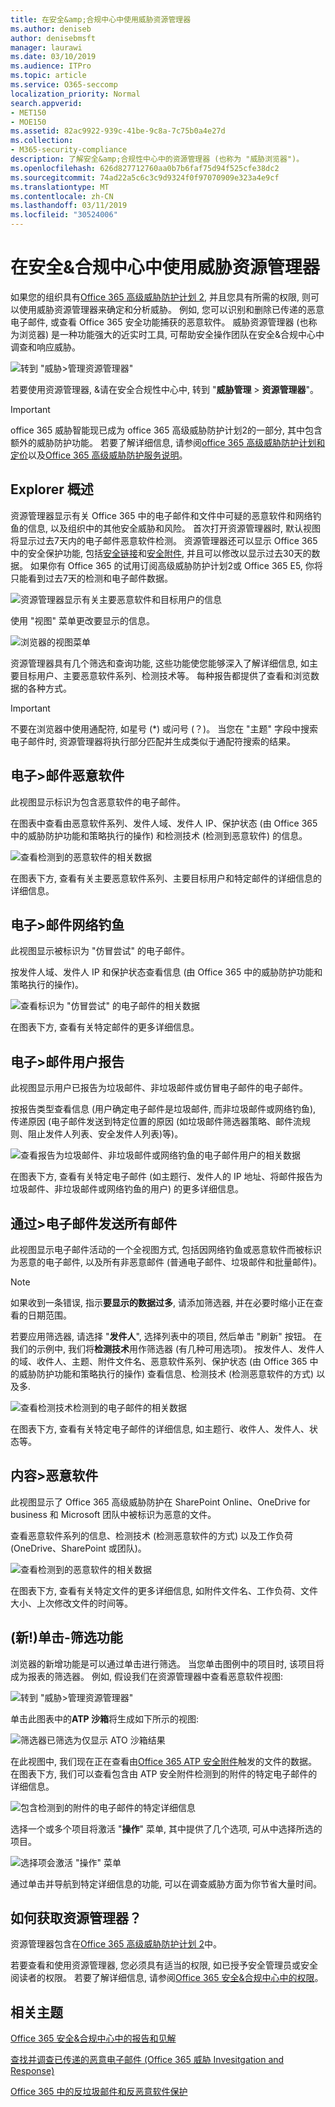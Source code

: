 ```yaml
---
title: 在安全&amp;合规中心中使用威胁资源管理器
ms.author: deniseb
author: denisebmsft
manager: laurawi
ms.date: 03/10/2019
ms.audience: ITPro
ms.topic: article
ms.service: O365-seccomp
localization_priority: Normal
search.appverid:
- MET150
- MOE150
ms.assetid: 82ac9922-939c-41be-9c8a-7c75b0a4e27d
ms.collection:
- M365-security-compliance
description: 了解安全&amp;合规性中心中的资源管理器 (也称为 "威胁浏览器")。
ms.openlocfilehash: 626d827712760aa0b7b6faf75d94f525cfe38dc2
ms.sourcegitcommit: 74ad22a5c6c3c9d9324f0f97070909e323a4e9cf
ms.translationtype: MT
ms.contentlocale: zh-CN
ms.lasthandoff: 03/11/2019
ms.locfileid: "30524006"
---
```

# <a name="use-threat-explorer-in-the-security-amp-compliance-center"></a>在安全&amp;合规中心中使用威胁资源管理器

如果您的组织具有[Office 365 高级威胁防护计划 2](office-365-ti.md), 并且您具有所需的权限, 则可以使用威胁资源管理器来确定和分析威胁。 例如, 您可以识别和删除已传递的恶意电子邮件, 或查看 Office 365 安全功能捕获的恶意软件。 威胁资源管理器 (也称为浏览器) 是一种功能强大的近实时工具, 可帮助安全操作团队在安全&amp;合规中心中调查和响应威胁。
  
![转到 "威胁\>管理资源管理器"](media/cab32fa2-66f1-4ad5-bc1d-2bac4dbeb48c.png)
  
若要使用资源管理器, &amp;请在安全合规性中心中, 转到 "**威胁管理** \> **资源管理器**"。

> [!IMPORTANT]
> office 365 威胁智能现已成为 office 365 高级威胁防护计划2的一部分, 其中包含额外的威胁防护功能。 若要了解详细信息, 请参阅[office 365 高级威胁防护计划和定价](https://products.office.com/exchange/advance-threat-protection)以及[Office 365 高级威胁防护服务说明](https://docs.microsoft.com/office365/servicedescriptions/office-365-advanced-threat-protection-service-description)。
      
## <a name="explorer-overview"></a>Explorer 概述

资源管理器显示有关 Office 365 中的电子邮件和文件中可疑的恶意软件和网络钓鱼的信息, 以及组织中的其他安全威胁和风险。 首次打开资源管理器时, 默认视图将显示过去7天内的电子邮件恶意软件检测。 资源管理器还可以显示 Office 365 中的安全保护功能, 包括[安全链接](atp-safe-links.md)和[安全附件](atp-safe-attachments.md), 并且可以修改以显示过去30天的数据。 如果你有 Office 365 的试用订阅高级威胁防护计划2或 Office 365 E5, 你将只能看到过去7天的检测和电子邮件数据。
  
![资源管理器显示有关主要恶意软件和目标用户的信息](media/8e8c1582-d6f4-4521-8591-686a1cb01f7e.png)
  
使用 "视图" 菜单更改要显示的信息。
  
![浏览器的视图菜单](media/2bb34f58-555f-4967-ba55-740334ef1f8e.png)
  
资源管理器具有几个筛选和查询功能, 这些功能使您能够深入了解详细信息, 如主要目标用户、主要恶意软件系列、检测技术等。 每种报告都提供了查看和浏览数据的各种方式。

> [!IMPORTANT]
> 不要在浏览器中使用通配符, 如星号 (*) 或问号 (？)。 当您在 "主题" 字段中搜索电子邮件时, 资源管理器将执行部分匹配并生成类似于通配符搜索的结果。

## <a name="email--malware"></a>电子\>邮件恶意软件

此视图显示标识为包含恶意软件的电子邮件。  

在图表中查看由恶意软件系列、发件人域、发件人 IP、保护状态 (由 Office 365 中的威胁防护功能和策略执行的操作) 和检测技术 (检测到恶意软件) 的信息。  

![查看检测到的恶意软件的相关数据](media/d11dc568-b091-4159-b261-df13d76b520b.png)         

在图表下方, 查看有关主要恶意软件系列、主要目标用户和特定邮件的详细信息的详细信息。 

## <a name="email--phish"></a>电子\>邮件网络钓鱼

此视图显示被标识为 "仿冒尝试" 的电子邮件。  

按发件人域、发件人 IP 和保护状态查看信息 (由 Office 365 中的威胁防护功能和策略执行的操作)。 

![查看标识为 "仿冒尝试" 的电子邮件的相关数据](media/2e3f97fa-2b99-47f9-afd6-216d10633c50.png) 

在图表下方, 查看有关特定邮件的更多详细信息。 

## <a name="email--user-reported"></a>电子\>邮件用户报告

此视图显示用户已报告为垃圾邮件、非垃圾邮件或仿冒电子邮件的电子邮件。  

按报告类型查看信息 (用户确定电子邮件是垃圾邮件, 而非垃圾邮件或网络钓鱼), 传递原因 (电子邮件发送到特定位置的原因 (如垃圾邮件筛选器策略、邮件流规则、阻止发件人列表、安全发件人列表)等)。  

![查看报告为垃圾邮件、非垃圾邮件或网络钓鱼的电子邮件用户的相关数据](media/255acd04-0d07-4b29-82af-5060a60c20ab.png)  

在图表下方, 查看有关特定电子邮件 (如主题行、发件人的 IP 地址、将邮件报告为垃圾邮件、非垃圾邮件或网络钓鱼的用户) 的更多详细信息。 

## <a name="email--all-mail"></a>通过\>电子邮件发送所有邮件

此视图显示电子邮件活动的一个全视图方式, 包括因网络钓鱼或恶意软件而被标识为恶意的电子邮件, 以及所有非恶意邮件 (普通电子邮件、垃圾邮件和批量邮件)。 

> [!NOTE]
> 如果收到一条错误, 指示**要显示的数据过多**, 请添加筛选器, 并在必要时缩小正在查看的日期范围。 

若要应用筛选器, 请选择 "**发件人**", 选择列表中的项目, 然后单击 "刷新" 按钮。 在我们的示例中, 我们将**检测技术**用作筛选器 (有几种可用选项)。 按发件人、发件人的域、收件人、主题、附件文件名、恶意软件系列、保护状态 (由 Office 365 中的威胁防护功能和策略执行的操作) 查看信息、检测技术 (检测恶意软件的方式) 以及多. 

![查看检测技术检测到的电子邮件的相关数据](media/0c032eb3-6021-4174-9f06-ff8f30c245ca.png) 

在图表下方, 查看有关特定电子邮件的详细信息, 如主题行、收件人、发件人、状态等。 

## <a name="content--malware"></a>内容\>恶意软件

此视图显示了 Office 365 高级威胁防护在 SharePoint Online、OneDrive for business 和 Microsoft 团队中被标识为恶意的文件。

查看恶意软件系列的信息、检测技术 (检测恶意软件的方式) 以及工作负荷 (OneDrive、SharePoint 或团队)。 

![查看检测到的恶意软件的相关数据](media/d11dc568-b091-4159-b261-df13d76b520b.png)  

在图表下方, 查看有关特定文件的更多详细信息, 如附件文件名、工作负荷、文件大小、上次修改文件的时间等。 
  
## <a name="new-click-to-filter-capabilities"></a>(新!)单击-筛选功能

浏览器的新增功能是可以通过单击进行筛选。 当您单击图例中的项目时, 该项目将成为报表的筛选器。 例如, 假设我们在资源管理器中查看恶意软件视图:
  
![转到 "威胁\>管理资源管理器"](media/cab32fa2-66f1-4ad5-bc1d-2bac4dbeb48c.png)
  
单击此图表中的**ATP 沙箱**将生成如下所示的视图: 
  
![筛选器已筛选为仅显示 ATO 沙箱结果](media/7241d7dd-27bc-467d-9db8-6e806c49df14.png)
  
在此视图中, 我们现在正在查看由[Office 365 ATP 安全附件](atp-safe-attachments.md)触发的文件的数据。 在图表下方, 我们可以查看包含由 ATP 安全附件检测到的附件的特定电子邮件的详细信息。
  
![包含检测到的附件的电子邮件的特定详细信息](media/c91fb05c-d1d4-4085-acc6-f7008a415c2a.png)
  
选择一个或多个项目将激活 "**操作**" 菜单, 其中提供了几个选项, 可从中选择所选的项目。 
  
![选择项会激活 "操作" 菜单](media/95f127a4-1b2a-4a76-88b9-096e3ba27d1b.png)
  
通过单击并导航到特定详细信息的功能, 可以在调查威胁方面为你节省大量时间。
  
## <a name="how-do-i-get-explorer"></a>如何获取资源管理器？

资源管理器包含在[Office 365 高级威胁防护计划 2](office-365-ti.md)中。 

若要查看和使用资源管理器, 您必须具有适当的权限, 如已授予安全管理员或安全阅读者的权限。 若要了解详细信息, 请参阅[Office 365 安全&amp;合规中心中的权限](permissions-in-the-security-and-compliance-center.md)。
  
## <a name="related-topics"></a>相关主题

[Office 365 安全&amp;合规中心中的报告和见解](reports-and-insights-in-security-and-compliance.md)
  
[查找并调查已传递的恶意电子邮件 (Office 365 威胁 Invesitgation and Response)](investigate-malicious-email-that-was-delivered.md)
  
[Office 365 中的反垃圾邮件和反恶意软件保护](anti-spam-and-anti-malware-protection.md)
  

